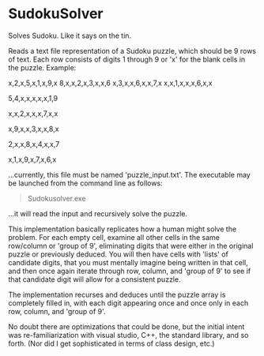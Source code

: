 # SudokuSolver
Solves Sudoku.  Like it says on the tin.

Reads a text file representation of a Sudoku puzzle, which should be 9 rows of text.  Each row consists of digits 1 through 9 or 'x' for the blank cells in the puzzle.  Example:

x,2,x,5,x,1,x,9,x
8,x,x,2,x,3,x,x,6
x,3,x,x,6,x,x,7,x
x,x,1,x,x,x,6,x,x

5,4,x,x,x,x,x,1,9

x,x,2,x,x,x,7,x,x

x,9,x,x,3,x,x,8,x

2,x,x,8,x,4,x,x,7

x,1,x,9,x,7,x,6,x

...currently, this file must be named 'puzzle_input.txt'.  The executable may be launched from the command line as follows:

>Sudokusolver.exe

...it will read the input and recursively solve the puzzle.

This implementation basically replicates how a human might solve the problem.  For each empty cell, examine all other cells in the same row/column or 'group of 9', eliminating digits that were either in the original puzzle or previously deduced.  You will then have cells with 'lists' of candidate digits, that you must mentally imagine being written in that cell, and then once again iterate through row, column, and 'group of 9' to see if that candidate digit will allow for a consistent puzzle.  

The implementation recurses and deduces until the puzzle array is completely filled in, with each digit appearing once and once only in each row, column, and 'group of 9'.

No doubt there are optimizations that could be done, but the initial intent was re-familiarization with visual studio, C++, the standard library, and so forth.  (Nor did I get sophisticated in terms of class design, etc.)

